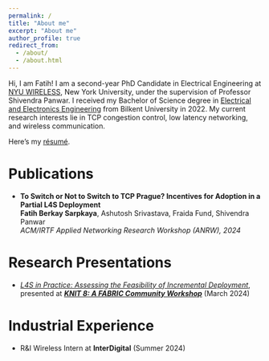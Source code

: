 ```yaml
---
permalink: /
title: "About me"
excerpt: "About me"
author_profile: true
redirect_from: 
  - /about/
  - /about.html
---
```



Hi, I am Fatih! I am a second-year PhD Candidate in Electrical Engineering at [NYU WIRELESS](https://wireless.engineering.nyu.edu), New York University, under the supervision of Professor Shivendra Panwar. I received my Bachelor of Science degree in [Electrical and Electronics Engineering](https://ee.bilkent.edu.tr/en/) from Bilkent University in 2022. My current research interests lie in TCP congestion control, low latency networking, and wireless communication. 

Here’s my [résumé](https://fatihsarpkaya.github.io/files/Fatih_Berkay_Sarpkaya_CV.pdf).

Publications
======

- **To Switch or Not to Switch to TCP Prague? Incentives for Adoption in a Partial L4S Deployment**  
   **Fatih Berkay Sarpkaya**, Ashutosh Srivastava, Fraida Fund, Shivendra Panwar                                    
   _ACM/IRTF Applied Networking Research Workshop (ANRW), 2024_

Research Presentations
======

- [_L4S in Practice: Assessing the Feasibility of Incremental Deployment_](https://fatihsarpkaya.github.io/files/L4S_in_Practice_Assessing_the_Feasibility_of_Incremental_Deployment.pdf), presented at [_**KNIT 8: A FABRIC Community Workshop**_](https://learn.fabric-testbed.net/knowledge-base/knit-8-a-fabric-community-workshop/) (March 2024)

Industrial Experience
======

- R&I Wireless Intern at **InterDigital** (Summer 2024)
